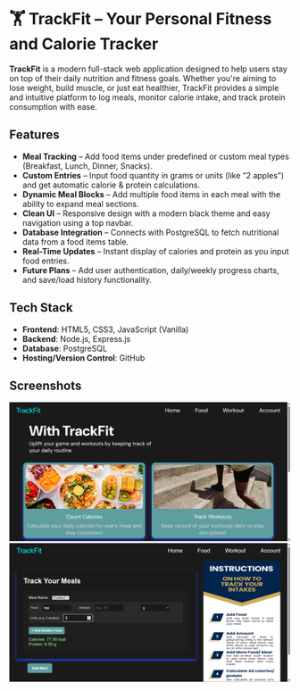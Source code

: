 # 🏋️ TrackFit – Your Personal Fitness and Calorie Tracker

**TrackFit** is a modern full-stack web application designed to help users stay on top of their daily nutrition and fitness goals. Whether you're aiming to lose weight, build muscle, or just eat healthier, TrackFit provides a simple and intuitive platform to log meals, monitor calorie intake, and track protein consumption with ease.

## Features

-  **Meal Tracking** – Add food items under predefined or custom meal types (Breakfast, Lunch, Dinner, Snacks).
-  **Custom Entries** – Input food quantity in grams or units (like “2 apples”) and get automatic calorie & protein calculations.
-  **Dynamic Meal Blocks** – Add multiple food items in each meal with the ability to expand meal sections.
-  **Clean UI** – Responsive design with a modern black theme and easy navigation using a top navbar.
-  **Database Integration** – Connects with PostgreSQL to fetch nutritional data from a food items table.
-  **Real-Time Updates** – Instant display of calories and protein as you input food entries.
-  **Future Plans** – Add user authentication, daily/weekly progress charts, and save/load history functionality.

## Tech Stack

- **Frontend**: HTML5, CSS3, JavaScript (Vanilla)
- **Backend**: Node.js, Express.js
- **Database**: PostgreSQL
- **Hosting/Version Control**: GitHub

## Screenshots

![Home page](homepage.png)
![Food page](foodpage.png)
